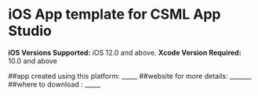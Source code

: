 # iOS App template for CSML App Studio

**iOS Versions Supported:** iOS 12.0 and above.
**Xcode Version Required:** 10.0 and above

##app created using this platform: _____
##website for more details: _______
##where to download : _____
